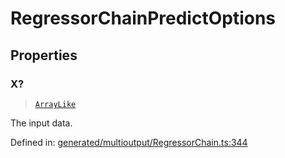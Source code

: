 # RegressorChainPredictOptions

## Properties

### X?

> [`ArrayLike`](../types/ArrayLike.md)

The input data.

Defined in:  [generated/multioutput/RegressorChain.ts:344](https://github.com/transitive-bullshit/scikit-learn-ts/blob/92ab806/packages/sklearn/src/generated/multioutput/RegressorChain.ts#L344)

